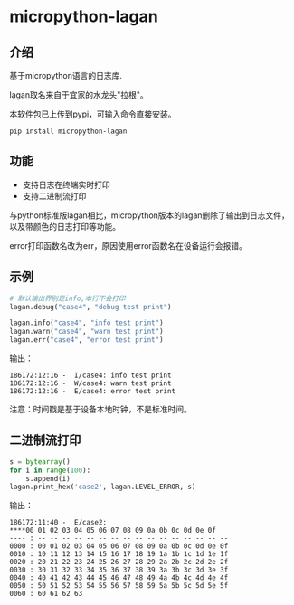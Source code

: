 # micropython-lagan

## 介绍
基于micropython语言的日志库.

lagan取名来自于宜家的水龙头"拉根"。

本软件包已上传到pypi，可输入命令直接安装。
```shell
pip install micropython-lagan
```

## 功能
- 支持日志在终端实时打印
- 支持二进制流打印

与python标准版lagan相比，micropython版本的lagan删除了输出到日志文件，以及带颜色的日志打印等功能。

error打印函数名改为err，原因使用error函数名在设备运行会报错。

## 示例
```python
# 默认输出界别是info,本行不会打印
lagan.debug("case4", "debug test print")

lagan.info("case4", "info test print")
lagan.warn("case4", "warn test print")
lagan.err("case4", "error test print")
```

输出：
````
186172:12:16 -  I/case4: info test print
186172:12:16 -  W/case4: warn test print
186172:12:16 -  E/case4: error test print
````
注意：时间戳是基于设备本地时钟，不是标准时间。

## 二进制流打印
```python
s = bytearray()
for i in range(100):
    s.append(i)
lagan.print_hex('case2', lagan.LEVEL_ERROR, s)
```

输出：
````
186172:11:40 -  E/case2: 
****00 01 02 03 04 05 06 07 08 09 0a 0b 0c 0d 0e 0f 
---- : -- -- -- -- -- -- -- -- -- -- -- -- -- -- -- -- 
0000 : 00 01 02 03 04 05 06 07 08 09 0a 0b 0c 0d 0e 0f 
0010 : 10 11 12 13 14 15 16 17 18 19 1a 1b 1c 1d 1e 1f 
0020 : 20 21 22 23 24 25 26 27 28 29 2a 2b 2c 2d 2e 2f 
0030 : 30 31 32 33 34 35 36 37 38 39 3a 3b 3c 3d 3e 3f 
0040 : 40 41 42 43 44 45 46 47 48 49 4a 4b 4c 4d 4e 4f 
0050 : 50 51 52 53 54 55 56 57 58 59 5a 5b 5c 5d 5e 5f 
0060 : 60 61 62 63 
````
